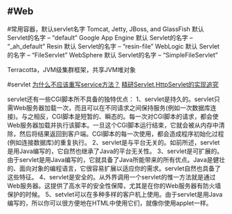 #Web
---
#常用容器，默认servlet名字
Tomcat, Jetty, JBoss, and GlassFish 默认 Servlet的名字 – “default”
Google App Engine 默认 Servlet的名字 – “_ah_default”
Resin 默认 Servlet的名字 – “resin-file”
WebLogic 默认 Servlet的名字 – “FileServlet”
WebSphere 默认 Servlet的名字 – “SimpleFileServlet”

Terracotta，JVM级集群框架，共享JVM堆对象

#servlet
[为什么不应该重写service方法？](http://my.oschina.net/dtkking/blog/89443)
[精研Servlet,HttpServlet的实现追究](http://my.oschina.net/zhaoqian/blog/94670)

servlet还有一些CGI脚本所不具备的独特优点：
1、servlet是持久的。servlet只需Web服务器加载一次，而且可以在不同请求之间保持服务(例如一次数据库连接)。与之相反，CGI脚本是短暂的、瞬态的。每一次对CGI脚本的请求，都会使Web服务器加载并执行该脚本。一旦这个CGI脚本运行结束，它就会被从内存中清除，然后将结果返回到客户端。CGI脚本的每一次使用，都会造成程序初始化过程(例如连接数据库)的重复执行。
2、servlet是与平台无关的。如前所述，servlet是用Java编写的，它自然也继承了Java的平台无关性。
3、servlet是可扩展的。由于servlet是用Java编写的，它就具备了Java所能带来的所有优点。Java是健壮的、面向对象的编程语言，它很容易扩展以适应你的需求。servlet自然也具备了这些特征。
4、servlet是安全的。从外界调用一个servlet的惟一方法就是通过Web服务器。这提供了高水平的安全性保障，尤其是在你的Web服务器有防火墙保护的时候。
5、setvlet可以在多种多样的客户机上使用。由于servlet是用Java编写的，所以你可以很方便地在HTML中使用它们，就像你使用applet一样。





